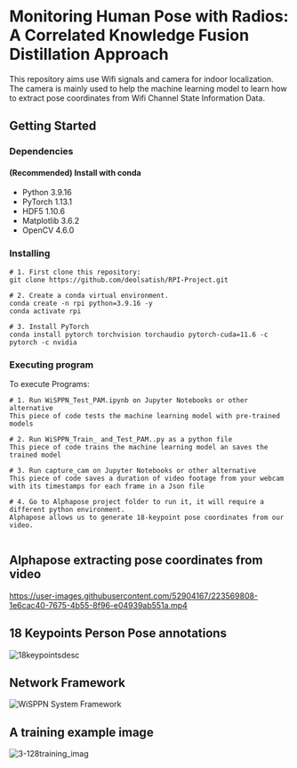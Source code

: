 # Monitoring Human Pose with Radios: A Correlated Knowledge Fusion Distillation Approach 
This repository aims use Wifi signals and camera for indoor localization. The camera is mainly used to help the machine learning model to learn how to extract pose coordinates from Wifi Channel State Information Data.
## Getting Started



### Dependencies

#### (Recommended) Install with conda
* Python 3.9.16
* PyTorch 1.13.1
* HDF5 1.10.6
* Matplotlib 3.6.2
* OpenCV 4.6.0

### Installing
```
# 1. First clone this repository: 
git clone https://github.com/deolsatish/RPI-Project.git

# 2. Create a conda virtual environment.
conda create -n rpi python=3.9.16 -y
conda activate rpi

# 3. Install PyTorch
conda install pytorch torchvision torchaudio pytorch-cuda=11.6 -c pytorch -c nvidia

```

### Executing program

To execute Programs:

```
# 1. Run WiSPPN_Test_PAM.ipynb on Jupyter Notebooks or other alternative
This piece of code tests the machine learning model with pre-trained models

# 2. Run WiSPPN_Train_ and_Test_PAM..py as a python file
This piece of code trains the machine learning model an saves the trained model

# 3. Run capture_cam on Jupyter Notebooks or other alternative
This piece of code saves a duration of video footage from your webcam with its timestamps for each frame in a Json file

# 4. Go to Alphapose project folder to run it, it will require a different python environment. 
Alphapose allows us to generate 18-keypoint pose coordinates from our video.


```

## Alphapose extracting pose coordinates from video



https://user-images.githubusercontent.com/52904167/223569808-1e6cac40-7675-4b55-8f96-e04939ab551a.mp4





## 18 Keypoints Person Pose annotations
![18keypointsdesc](https://user-images.githubusercontent.com/52904167/220470742-9ae63a54-8ab5-4e0d-8964-31bfa0b37503.png)


## Network Framework

![WiSPPN System Framework](https://user-images.githubusercontent.com/52904167/220470773-c100fe34-4fcf-4646-b695-413883ab043b.jpeg)

## A training example image
![3-128training_imag](https://user-images.githubusercontent.com/52904167/223571939-424c626c-e975-46f6-96c8-b85bde991c21.jpg)









